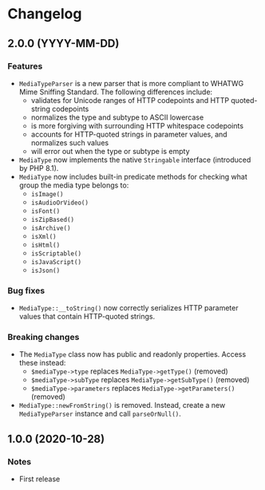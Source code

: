 # Changelog

## 2.0.0 (YYYY-MM-DD)

### Features

 - `MediaTypeParser` is a new parser that is more compliant to WHATWG Mime Sniffing Standard. The following differences include:
   - validates for Unicode ranges of HTTP codepoints and HTTP quoted-string codepoints
   - normalizes the type and subtype to ASCII lowercase
   - is more forgiving with surrounding HTTP whitespace codepoints
   - accounts for HTTP-quoted strings in parameter values, and normalizes such values
   - will error out when the type or subtype is empty
 - `MediaType` now implements the native `Stringable` interface (introduced by PHP 8.1).
 - `MediaType` now includes built-in predicate methods for checking what group the media type belongs to:
   - `isImage()`
   - `isAudioOrVideo()`
   - `isFont()`
   - `isZipBased()`
   - `isArchive()`
   - `isXml()`
   - `isHtml()`
   - `isScriptable()`
   - `isJavaScript()`
   - `isJson()`

### Bug fixes

 - `MediaType::__toString()` now correctly serializes HTTP parameter values that contain HTTP-quoted strings.

### Breaking changes

 - The `MediaType` class now has public and readonly properties. Access these instead:
   - `$mediaType->type` replaces `MediaType->getType()` (removed)
   - `$mediaType->subType` replaces `MediaType->getSubType()` (removed)
   - `$mediaType->parameters` replaces `MediaType->getParameters()` (removed)
 - `MediaType::newFromString()` is removed. Instead, create a new `MediaTypeParser` instance and call `parseOrNull()`.


## 1.0.0 (2020-10-28)

### Notes

 - First release
